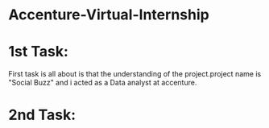 # Accenture-Virtual-Internship

# 1st Task:
First task is all about is that the understanding of the project.project name is "Social Buzz" and i acted as a Data analyst at accenture.

# 2nd Task:


